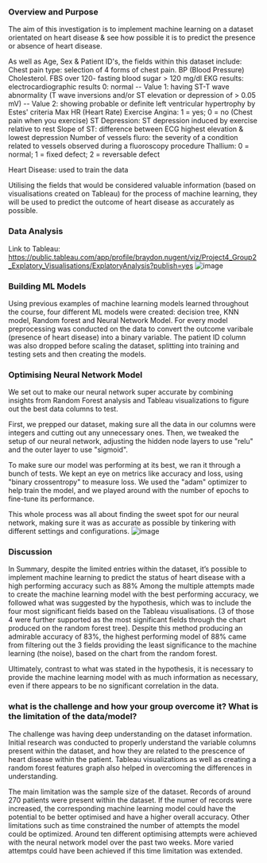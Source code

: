 ### Overview and Purpose 
The aim of this investigation is to implement machine learning on a dataset orientated on heart disease & see how possible it is to predict the presence or absence of heart disease.

As well as Age, Sex & Patient ID's, the fields within this dataset include:
  Chest pain type: selection of 4 forms of chest pain.
  BP (Blood Pressure)
  Cholesterol.
  FBS over 120- fasting blood sugar > 120 mg/dl
  EKG results: electrocardiographic results 0: normal -- Value 1: having ST-T wave abnormality (T wave inversions and/or ST elevation or depression of > 0.05 mV)
  -- Value 2: showing probable or definite left ventricular hypertrophy by Estes' criteria
  Max HR (Heart Rate)
  Exercise Angina: 1 = yes; 0 = no (Chest pain when you exercise)
  ST Depression: ST depression induced by exercise relative to rest
  Slope of ST: difference between ECG highest elevation & lowest depression
  Number of vessels fluro: the severity of a condition related to vessels observed during a fluoroscopy procedure
  Thallium: 0 = normal; 1 = fixed defect; 2 = reversable defect
  
  Heart Disease: used to train the data

Utilising the fields that would be considered valuable information (based on visualisations created on Tableau) for the process of machine learning, they will be used to predict the outcome of heart disease as accurately as possible.

### Data Analysis
Link to Tableau: https://public.tableau.com/app/profile/braydon.nugent/viz/Project4_Group2_Explatory_Visualisations/ExplatoryAnalysis?publish=yes
![image](https://github.com/braydonnugent/Project4_Group2/assets/142481554/292e90b7-881b-41ad-a626-03b810eb1fda)


### Building ML Models 
Using previous examples of machine learning models learned throughout the course, four different ML models were created: decision tree, KNN model, Random forest and Neural Network Model.
For every model preprocessing was conducted on the data to convert the outcome varibale (presence of heart disease) into a binary variable. The patient ID column was also dropped before scaling the dataset, splitting into training and testing sets and then creating the models. 

### Optimising Neural  Network Model 
We set out to make our neural network super accurate by combining insights from Random Forest analysis and Tableau visualizations to figure out the best data columns to test.

First, we prepped our dataset, making sure all the data in our columns were integers and cutting out any unnecessary ones. Then, we tweaked the setup of our neural network, adjusting the hidden node layers to use "relu" and the outer layer to use "sigmoid".

To make sure our model was performing at its best, we ran it through a bunch of tests. We kept an eye on metrics like accuracy and loss, using "binary crossentropy" to measure loss. We used the "adam" optimizer to help train the model, and we played around with the number of epochs to fine-tune its performance.

This whole process was all about finding the sweet spot for our neural network, making sure it was as accurate as possible by tinkering with different settings and configurations.
![image](https://github.com/braydonnugent/Project4_Group2/assets/142481554/07e0e2dc-a22e-46dd-bc39-aed377910040)


### Discussion 
In Summary, despite the limited entries within the dataset, it’s possible to implement machine learning to predict the status of heart disease with a high performing accuracy such as 88%
Among the multiple attempts made to create the machine learning model with the best performing accuracy, we followed what was suggested by the hypothesis, which was to include the four most significant fields based on the Tableau visualisations. (3 of those 4 were further supported as the most significant fields through the chart produced on the random forest tree).
Despite this method producing an admirable accuracy of 83%, the highest performing model of 88% came from filtering out the 3 fields providing the least significance to the machine learning (the noise), based on the chart from the random forest.

Ultimately, contrast to what was stated in the hypothesis, it is necessary to provide the machine learning model with as much information as necessary, even if there appears to be no significant correlation in the data.


### what is the challenge and how your group overcome it? What is the limitation of the data/model? 
The challenge was having deep understanding on the dataset information. Initial research was conducted to properly understand the variable columns present within the dataset, and how they are related to the prescence of heart disease within the patient. Tableau visualizations as well as creating a random forest features graph also helped in overcoming the differences in understanding.

The main limitation was the sample size of the dataset. Records of around 270 patients were present within the dataset. If the numer of records were increased, the corresponding machine learning model could have the potential to be better optimised and have a higher overall accuracy.
Other limitations such as time constrained the number of attempts the model could be optimized. Around ten different optimising attempts were achieved with the neural network model over the past two weeks. More varied attemtps could have been achieved if this time limitation was extended.

